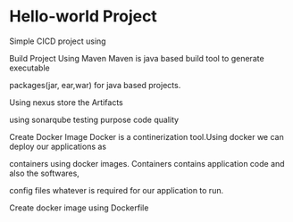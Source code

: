 # Hello-world Project

Simple CICD project using

Build Project Using Maven
Maven is java based build tool to generate executable

packages(jar, ear,war) for java based projects.

Using nexus store the Artifacts

using sonarqube testing purpose code quality

Create Docker Image
Docker is a continerization tool.Using docker we can deploy our applications as

containers using docker images. Containers contains application code and also the softwares,

config files whatever is required for our application to run.

Create docker image using Dockerfile


